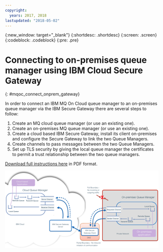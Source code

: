 ```yaml
---
copyright:
  years: 2017, 2018
lastupdated: "2018-05-02"
---
```


{:new_window: target="_blank"}
{:shortdesc: .shortdesc}
{:screen: .screen}
{:codeblock: .codeblock}
{:pre: .pre}

# Connecting to on-premises queue manager using IBM Cloud Secure Gateway
{: #mqoc_connect_onprem_gateway}

In order to connect an IBM MQ On Cloud queue manager to an on-premises queue manager via the IBM Secure Gateway there are several steps to follow:

1. Create an MQ cloud queue manager (or use an existing one).
2. Create an on-premises MQ queue manager (or use an existing one).
3. Create a cloud based IBM Secure Gateway, install its client on-premises and configure the Secure Gateway to link the two Queue Managers.
4. Create channels to pass messages between the two Queue Managers.
5. Set up TLS security by giving the local queue manager the certificates to permit a trust relationship between the two queue managers.

[Download full instructions here](https://ibm.biz/BdZ5dJ) in PDF format.

![alt text][connect_on_prem2]

[connect_on_prem2]: ./images/mqoc_connect_onprem2.png "IBM Secure Gateway"

